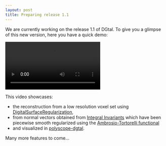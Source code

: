```yaml
---
layout: post
title: Preparing release 1.1
---
```



We are currently working on the release 1.1 of DGtal. To give you a glimpse of this new version, here you have a quick demo:

![Video](../img/regularization.mov)


This video showcases:
* the reconstruction from a low resolution voxel set using [DigitalSurfaceRegularization](https://dgtal-team.github.io/doc-nightly/moduleRegularization.html),
* from normal vectors obtained from [Integral Invariants](https://dgtal-team.github.io/doc-nightly/moduleIntegralInvariant.html) which have been piecewise smooth regularized using the [Ambrosio-Tortorelli functional](https://dgtal-team.github.io/doc-nightly/moduleGenericAT.html)
* and visualized in [polyscope-dgtal](https://github.com/dcoeurjo/polyscope-dgtal).

Many more features to come...



    

